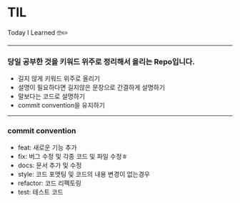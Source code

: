 # TIL
Today I Learned 🤓✏️

---

### 당일 공부한 것을 키워드 위주로 정리해서 올리는 Repo입니다.

- 길지 않게 키워드 위주로 올리기
- 설명이 필요하다면 길지않은 문장으로 간결하게 설명하기
- 말보다는 코드로 설명하기
- commit convention을 유지하기


---

### commit convention

- feat: 새로운 기능 추가
- fix: 버그 수정 및 각종 코드 및 파일 수정ㅎ
- docs: 문서 추가 및 수정
- style: 코드 포맷팅 및 코드의 내용 변경이 없는경우
- refactor: 코드 리펙토링
- test: 테스트 코드
